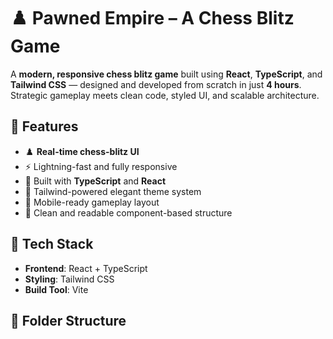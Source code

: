 # ♟️ Pawned Empire – A Chess Blitz Game

A **modern, responsive chess blitz game** built using **React**, **TypeScript**, and **Tailwind CSS** — designed and developed from scratch in just **4 hours**.  
Strategic gameplay meets clean code, styled UI, and scalable architecture.

## 🎯 Features

- ♟️ **Real-time chess-blitz UI**
- ⚡ Lightning-fast and fully responsive
- 🧩 Built with **TypeScript** and **React**
- 🎨 Tailwind-powered elegant theme system
- 📱 Mobile-ready gameplay layout
- 🧼 Clean and readable component-based structure

## 🔧 Tech Stack

- **Frontend**: React + TypeScript
- **Styling**: Tailwind CSS
- **Build Tool**: Vite

## 📁 Folder Structure

